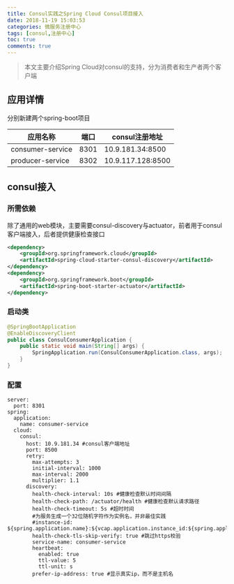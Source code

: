 ```yaml
---
title: Consul实践之Spring Cloud Consul项目接入
date: 2018-11-19 15:03:53
categories: 微服务注册中心
tags: [consul,注册中心]
toc: true
comments: true
---
```


>本文主要介绍Spring Cloud对consul的支持，分为消费者和生产者两个客户端

## 应用详情

分别新建两个spring-boot项目

| 应用名称         | 端口 | consul注册地址    |
| ---------------- | ---- | ----------------- |
| consumer-service | 8301 | 10.9.181.34:8500  |
| producer-service | 8302 | 10.9.117.128:8500 |

## consul接入

### 所需依赖

除了通用的web模块，主要需要consul-discovery与actuator，前者用于consul客户端接入，后者提供健康检查接口

```xml
<dependency>
	<groupId>org.springframework.cloud</groupId>
	<artifactId>spring-cloud-starter-consul-discovery</artifactId>
</dependency>
<dependency>
	<groupId>org.springframework.boot</groupId>
	<artifactId>spring-boot-starter-actuator</artifactId>
</dependency>
```

### 启动类
```java
@SpringBootApplication
@EnableDiscoveryClient
public class ConsulConsumerApplication {
	public static void main(String[] args) {
		SpringApplication.run(ConsulConsumerApplication.class, args);
	}
}
```

### 配置

```
server:
  port: 8301
spring:
  application:
    name: consumer-service
  cloud:
    consul:
      host: 10.9.181.34 #consul客户端地址
      port: 8500
      retry:
        max-attempts: 3
        initial-interval: 1000
        max-interval: 2000
        multiplier: 1.1
      discovery:
        health-check-interval: 10s #健康检查默认时间间隔
        health-check-path: /actuator/health #健康检查默认请求路径
        health-check-timeout: 5s #超时时间
        #为服务生成一个32位随机字符作为实例名，并非最佳实践
        #instance-id: ${spring.application.name}:${vcap.application.instance_id:${spring.application.instance_id:${random.value}}}
        health-check-tls-skip-verify: true #跳过https校验
        service-name: consumer-service
        heartbeat: 
          enabled: true
          ttl-value: 5
          ttl-unit: s
        prefer-ip-address: true #显示真实ip，而不是主机名
```















